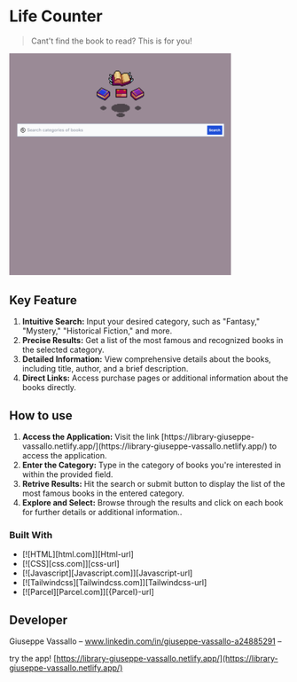 # Life Counter

> Cant't find the book to read? This is for you!

<img src="src/img/screenshot.png" width="400px" >

## Key Feature

<ol>
  <li><strong>Intuitive Search:</strong> Input your desired category, such as "Fantasy," "Mystery," "Historical Fiction," and more.</li>
  <li><strong>Precise Results:</strong> Get a list of the most famous and recognized books in the selected category.</li>
  <li><strong>Detailed Information:</strong> View comprehensive details about the books, including title, author, and a brief description.</li>
  <li><strong>Direct Links:</strong> Access purchase pages or additional information about the books directly.</li>
</ol>

## How to use

<ol>
  <li><strong>Access the Application:</strong> Visit the link [https://library-giuseppe-vassallo.netlify.app/](https://library-giuseppe-vassallo.netlify.app/) to access the application.</li>
  <li><strong>Enter the Category:</strong> Type in the category of books you're interested in within the provided field.</li>
  <li><strong>Retrive Results:</strong> Hit the search or submit button to display the list of the most famous books in the entered category.</li>
  <li><strong>Explore and Select:</strong> Browse through the results and click on each book for further details or additional information..</li>
</ol>

### Built With

- [![HTML][html.com]][Html-url]
- [![CSS][css.com]][css-url]
- [![Javascript][Javascript.com]][Javascript-url]
- [![Tailwindcss][Tailwindcss.com]][Tailwindcss-url]
- [![Parcel][Parcel.com]][{Parcel}-url]

## Developer

Giuseppe Vassallo – www.linkedin.com/in/giuseppe-vassallo-a24885291 –

try the app! [https://library-giuseppe-vassallo.netlify.app/](https://library-giuseppe-vassallo.netlify.app/)
